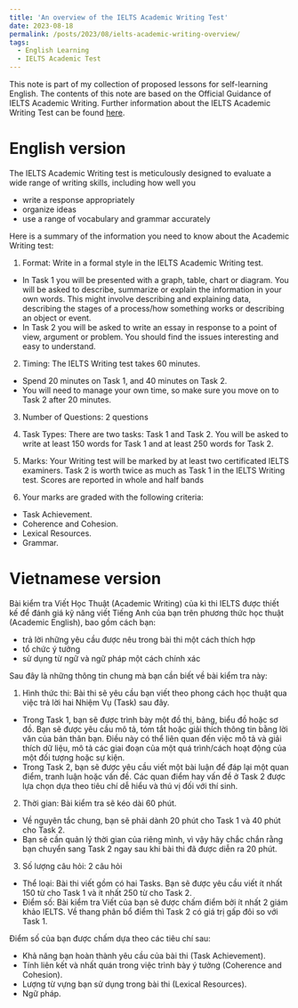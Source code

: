```yaml
---
title: 'An overview of the IELTS Academic Writing Test'
date: 2023-08-18
permalink: /posts/2023/08/ielts-academic-writing-overview/
tags:
  - English Learning
  - IELTS Academic Test
---
```


This note is part of my collection of proposed lessons for self-learning English. The contents of this note are based on the Official Guidance of IELTS Academic Writing. Further information about the IELTS Academic Writing Test can be found [here](https://www.ielts.org/for-test-takers/test-format).


# English version 
The IELTS Academic Writing test is meticulously designed to evaluate a wide range of writing skills, including how well you
  * write a response appropriately
  * organize ideas
  * use a range of vocabulary and grammar accurately

Here is a summary of the information you need to know about the Academic Writing test:
1. Format: Write in a formal style in the IELTS Academic Writing test.
  * In Task 1 you will be presented with a graph, table, chart or diagram. You will be asked to describe, summarize or explain the information in your own words. This might involve describing and explaining data, describing the stages of a process/how something works or describing an object or event. 
  * In Task 2 you will be asked to write an essay in response to a point of view, argument or problem. You should find the issues interesting and easy to understand.  
2. Timing: The IELTS Writing test takes 60 minutes. 
  * Spend 20 minutes on Task 1, and 40 minutes on Task 2. 
  * You will need to manage your own time, so make sure you move on to Task 2 after 20 minutes.
3. Number of Questions: 2 questions
4. Task Types: There are two tasks: Task 1 and Task 2. You will be asked to write at least 150 words for Task 1 and at least 250 words for Task 2.
5. Marks: Your Writing test will be marked by at least two certificated IELTS examiners. Task 2 is worth twice as much as Task 1 in the IELTS Writing test. Scores are reported in whole and half bands

3. Your marks are graded with the following criteria:
  * Task Achievement.
  * Coherence and Cohesion.
  * Lexical Resources.
  * Grammar.


# Vietnamese version 
Bài kiểm tra Viết Học Thuật (Academic Writing) của kì thi IELTS được thiết kế để đánh giá kỹ năng viết Tiếng Anh của bạn trên phương thức học thuật (Academic English), bao gồm cách bạn:
  * trả lời những yêu cầu được nêu trong bài thi một cách thích hợp
  * tổ chức ý tưởng
  * sử dụng từ ngữ và ngữ pháp một cách chính xác

Sau đây là những thông tin chung mà bạn cần biết về bài kiểm tra này:
1. Hình thức thi: Bài thi sẽ yêu cầu bạn viết theo phong cách học thuật qua việc trả lời hai Nhiệm Vụ (Task) sau đây.
  * Trong Task 1, bạn sẽ được trình bày một đồ thị, bảng, biểu đồ hoặc sơ đồ. Bạn sẽ được yêu cầu mô tả, tóm tắt hoặc giải thích thông tin bằng lời văn của bản thân bạn. Điều này có thể liên quan đến việc mô tả và giải thích dữ liệu, mô tả các giai đoạn của một quá trình/cách hoạt động của một đối tượng hoặc sự kiện.
  * Trong Task 2, bạn sẽ được yêu cầu viết một bài luận để đáp lại một quan điểm, tranh luận hoặc vấn đề. Các quan điểm hay vấn đề ở Task 2 được lựa chọn dựa theo tiêu chí dễ hiểu và thú vị đối với thí sinh.
2. Thời gian: Bài kiểm tra sẽ kéo dài 60 phút.
  * Về nguyên tắc chung, bạn sẽ phải dành 20 phút cho Task 1 và 40 phút cho Task 2.
  * Bạn sẽ cần quản lý thời gian của riêng mình, vì vậy hãy chắc chắn rằng bạn chuyển sang Task 2 ngay sau khi bài thi đã được diễn ra 20 phút.
3. Số lượng câu hỏi: 2 câu hỏi
  * Thể loại: Bài thi viết gồm có hai Tasks. Bạn sẽ được yêu cầu viết ít nhất 150 từ cho Task 1 và ít nhất 250 từ cho Task 2.
  * Điểm số: Bài kiểm tra Viết của bạn sẽ được chấm điểm bởi ít nhất 2 giám khảo IELTS. Về thang phân bổ điểm thì Task 2 có giá trị gấp đôi so với Task 1.

Điểm số của bạn được chấm dựa theo các tiêu chí sau:
  * Khả năng bạn hoàn thành yêu cầu của bài thi (Task Achievement).
  * Tính liên kết và nhất quán trong việc trình bày ý tưởng (Coherence and Cohesion).
  * Lượng từ vựng bạn sử dụng trong bài thi (Lexical Resources).
  * Ngữ pháp.